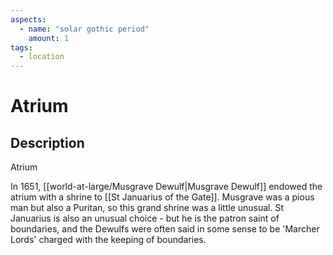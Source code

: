 ```yaml
---
aspects: 
  - name: "solar gothic period"
    amount: 1
tags:
  - location
---
```


# Atrium

## Description
Atrium

In 1651, [[world-at-large/Musgrave Dewulf|Musgrave Dewulf]] endowed the atrium with a shrine to [[St Januarius of the Gate]]. Musgrave was a pious man but also a Puritan, so this grand shrine was a little unusual. St Januarius is also an unusual choice - but he is the patron saint of boundaries, and the Dewulfs were often said in some sense to be 'Marcher Lords' charged with the keeping of boundaries.